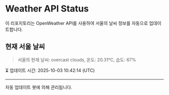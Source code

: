 
# Weather API Status

이 리포지토리는 OpenWeather API를 사용하여 서울의 날씨 정보를 자동으로 업데이트합니다.

## 현재 서울 날씨
> 서울의 현재 날씨: overcast clouds, 온도: 20.31°C, 습도: 67%

⏳ 업데이트 시간: 2025-10-03 10:42:14 (UTC)

---
자동 업데이트 봇에 의해 관리됩니다.
